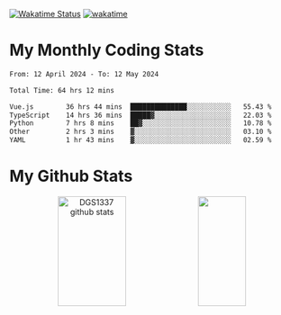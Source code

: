 [![Wakatime Status](https://github.com/noopurphalak/noopurphalak/workflows/wakatime-status-update/badge.svg)](https://github.com/noopurphalak/noopurphalak/actions/workflows/main.yml)
[![wakatime](https://wakatime.com/badge/user/80ace140-ef40-4fdd-b8ed-f3be3d2e1aea.svg)](https://wakatime.com/@80ace140-ef40-4fdd-b8ed-f3be3d2e1aea)

# My Monthly Coding Stats

<!--START_SECTION:waka-->

```txt
From: 12 April 2024 - To: 12 May 2024

Total Time: 64 hrs 12 mins

Vue.js        36 hrs 44 mins  ██████████████░░░░░░░░░░░   55.43 %
TypeScript    14 hrs 36 mins  █████▓░░░░░░░░░░░░░░░░░░░   22.03 %
Python        7 hrs 8 mins    ██▓░░░░░░░░░░░░░░░░░░░░░░   10.78 %
Other         2 hrs 3 mins    ▓░░░░░░░░░░░░░░░░░░░░░░░░   03.10 %
YAML          1 hr 43 mins    ▓░░░░░░░░░░░░░░░░░░░░░░░░   02.59 %
```

<!--END_SECTION:waka-->

# My Github Stats
<div style="text-align: center;">
  <img width="49%" height="195px" src="https://github-readme-stats-sigma-five.vercel.app/api?username=noopurphalak&show_icons=true&count_private=true&hide_border=true&title_color=ecf2f8&icon_color=0d1117&text_color=FFFFFF&bg_color=0d1117" alt="DGS1337 github stats" />
  <img width="41%" height="195px" src="https://github-readme-stats-sigma-five.vercel.app/api/top-langs/?username=noopurphalak&layout=compact&hide_border=true&title_color=ecf2f8&text_color=FFFFFF&bg_color=0d1117" />
</div>
